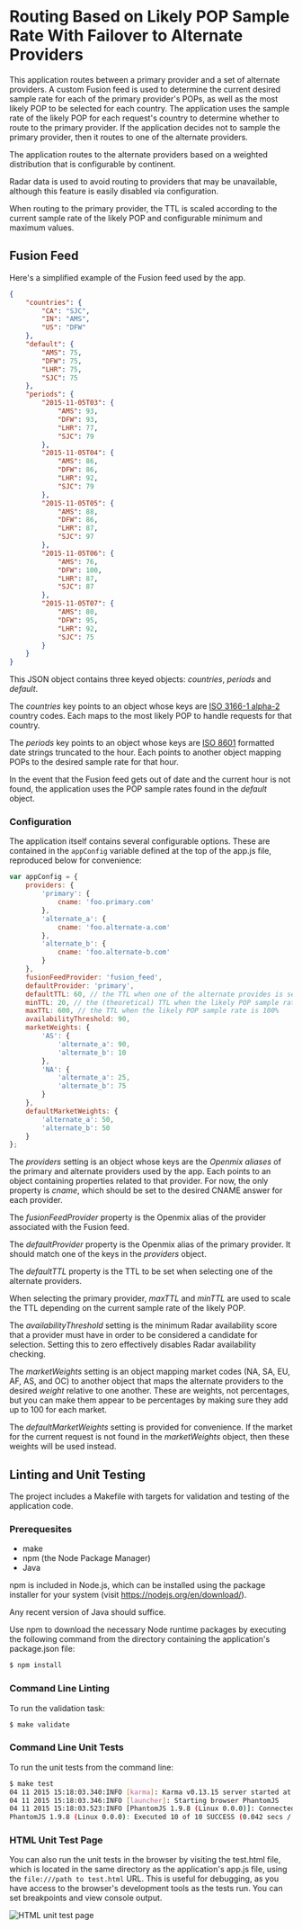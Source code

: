 # Routing Based on Likely POP Sample Rate With Failover to Alternate Providers

This application routes between a primary provider and a set of alternate providers.  A custom Fusion feed is used to determine the current desired sample rate for each of the primary provider's POPs, as well as the most likely POP to be selected for each country.  The application uses the sample rate of the likely POP for each request's country to determine whether to route to the primary provider.  If the application decides not to sample the primary provider, then it routes to one of the alternate providers.

The application routes to the alternate providers based on a weighted distribution that is configurable by continent.

Radar data is used to avoid routing to providers that may be unavailable, although this feature is easily disabled via configuration.

When routing to the primary provider, the TTL is scaled according to the current sample rate of the likely POP and configurable minimum and maximum values.

## Fusion Feed

Here's a simplified example of the Fusion feed used by the app.

```json
{
    "countries": {
        "CA": "SJC",
        "IN": "AMS",
        "US": "DFW"
    },
    "default": {
        "AMS": 75,
        "DFW": 75,
        "LHR": 75,
        "SJC": 75
    },
    "periods": {
        "2015-11-05T03": {
            "AMS": 93,
            "DFW": 93,
            "LHR": 77,
            "SJC": 79
        },
        "2015-11-05T04": {
            "AMS": 86,
            "DFW": 86,
            "LHR": 92,
            "SJC": 79
        },
        "2015-11-05T05": {
            "AMS": 88,
            "DFW": 86,
            "LHR": 87,
            "SJC": 97
        },
        "2015-11-05T06": {
            "AMS": 76,
            "DFW": 100,
            "LHR": 87,
            "SJC": 87
        },
        "2015-11-05T07": {
            "AMS": 80,
            "DFW": 95,
            "LHR": 92,
            "SJC": 75
        }
    }
}
```

This JSON object contains three keyed objects: *countries*, *periods* and *default*.

The *countries* key points to an object whose keys are [ISO 3166-1 alpha-2](https://en.wikipedia.org/wiki/ISO_3166-1_alpha-2) country codes.  Each maps to the most likely POP to handle requests for that country.

The *periods* key points to an object whose keys are [ISO 8601](https://en.wikipedia.org/wiki/ISO_8601) formatted date strings truncated to the hour.  Each points to another object mapping POPs to the desired sample rate for that hour.

In the event that the Fusion feed gets out of date and the current hour is not found, the application uses the POP sample rates found in the *default* object.

### Configuration

The application itself contains several configurable options.  These are contained in the `appConfig` variable defined at the top of the app.js file, reproduced below for convenience:

```javascript
var appConfig = {
    providers: {
        'primary': {
            cname: 'foo.primary.com'
        },
        'alternate_a': {
            cname: 'foo.alternate-a.com'
        },
        'alternate_b': {
            cname: 'foo.alternate-b.com'
        }
    },
    fusionFeedProvider: 'fusion_feed',
    defaultProvider: 'primary',
    defaultTTL: 60, // the TTL when one of the alternate provides is selected
    minTTL: 20, // the (theoretical) TTL when the likely POP sample rate is 0%
    maxTTL: 600, // the TTL when the likely POP sample rate is 100%
    availabilityThreshold: 90,
    marketWeights: {
        'AS': {
            'alternate_a': 90,
            'alternate_b': 10
        },
        'NA': {
            'alternate_a': 25,
            'alternate_b': 75
        }
    },
    defaultMarketWeights: {
        'alternate_a': 50,
        'alternate_b': 50
    }
};
```

The *providers* setting is an object whose keys are the *Openmix aliases* of the primary and alternate providers used by the app.  Each points to an object containing properties related to that provider.  For now, the only property is *cname*, which should be set to the desired CNAME answer for each provider.

The *fusionFeedProvider* property is the Openmix alias of the provider associated with the Fusion feed.

The *defaultProvider* property is the Openmix alias of the primary provider.  It should match one of the keys in the *providers* object.

The *defaultTTL* property is the TTL to be set when selecting one of the alternate providers.

When selecting the primary provider, *maxTTL* and *minTTL* are used to scale the TTL depending on the current sample rate of the likely POP.

The *availabilityThreshold* setting is the minimum Radar availability score that a provider must have in order to be considered a candidate for selection.  Setting this to zero effectively disables Radar availability checking.

The *marketWeights* setting is an object mapping market codes (NA, SA, EU, AF, AS, and OC) to another object that maps the alternate providers to the desired *weight* relative to one another.  These are weights, not percentages, but you can make them appear to be percentages by making sure they add up to 100 for each market.

The *defaultMarketWeights* setting is provided for convenience.  If the market for the current request is not found in the *marketWeights* object, then these weights will be used instead.

## Linting and Unit Testing

The project includes a Makefile with targets for validation and testing of the application code.

### Prerequesites

* make
* npm (the Node Package Manager)
* Java

npm is included in Node.js, which can be installed using the package installer for your system (visit https://nodejs.org/en/download/).

Any recent version of Java should suffice.

Use npm to download the necessary Node runtime packages by executing the following command from the directory containing the application's package.json file:

```bash
$ npm install
```

### Command Line Linting

To run the validation task:

```bash
$ make validate
```

### Command Line Unit Tests

To run the unit tests from the command line:

```bash
$ make test
04 11 2015 15:18:03.340:INFO [karma]: Karma v0.13.15 server started at http://localhost:9877/
04 11 2015 15:18:03.346:INFO [launcher]: Starting browser PhantomJS
04 11 2015 15:18:03.523:INFO [PhantomJS 1.9.8 (Linux 0.0.0)]: Connected on socket X_hW75IxmqxGOUbEAAAA with id 3824898
PhantomJS 1.9.8 (Linux 0.0.0): Executed 10 of 10 SUCCESS (0.042 secs / 0.013 secs)
```

### HTML Unit Test Page

You can also run the unit tests in the browser by visiting the test.html file, which is located in the same directory as the application's app.js file, using the `file:///path to test.html` URL.  This is useful for debugging, as you have access to the browser's development tools as the tests run.  You can set breakpoints and view console output.

![HTML unit test page](resources/test-html.png)
